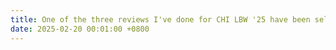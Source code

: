 ```yaml
---
title: One of the three reviews I've done for CHI LBW '25 have been selected for Special Recognition for Outstanding Reviews!
date: 2025-02-20 00:01:00 +0800
---
```

